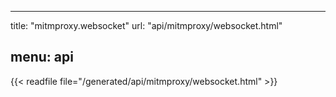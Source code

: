 
---
title: "mitmproxy.websocket"
url: "api/mitmproxy/websocket.html"

menu: api
---

{{< readfile file="/generated/api/mitmproxy/websocket.html" >}}
